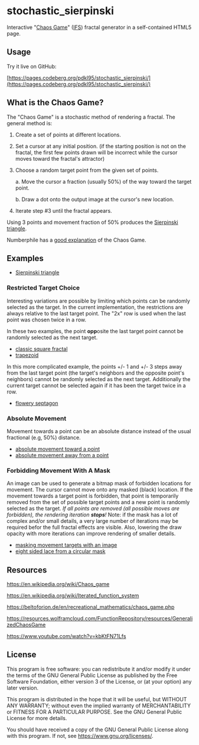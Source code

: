# stochastic_sierpinski
Interactive "[Chaos Game](https://en.wikipedia.org/wiki/Chaos_game)" ([IFS](https://en.wikipedia.org/wiki/Iterated_function_system)) fractal generator in a self-contained HTML5 page.

## Usage

Try it live on GitHub:

[https://pages.codeberg.org/pdkl95/stochastic_sierpinski/](https://pages.codeberg.org/pdkl95/stochastic_sierpinski/)

## What is the Chaos Game?

The "Chaos Game" is a stochastic method of rendering a fractal. The general method is:

1. Create a set of points at different locations.

2. Set a cursor at any initial position. (if the starting position is not on the fractal, the first few points drawn will be incorrect while the cursor moves toward the fractal's attractor)

3. Choose a random target point from the given set of points.

    a. Move the cursor a fraction (usually 50%) of the way toward the target point.

    b. Draw a dot onto the output image at the cursor's new location.

4. Iterate step #3 until the fractal appears.

Using 3 points and movement fraction of 50% produces the [Sierpinski triangle](https://en.wikipedia.org/wiki/Sierpinski_triangle).

Numberphile has a [good explanation](https://www.youtube.com/watch?v=kbKtFN71Lfs) of the Chaos Game.

## Examples

* [Sierpinski triangle](https://pages.codeberg.org/pdkl95/stochastic_sierpinski/#{%22points%22:[{%22name%22:%22A%22,%22x%22:211,%22y%22:41.1923788646684,%22move_perc%22:50,%22move_mode%22:%22percent%22,%22color%22:%22#ff0000%22},{%22name%22:%22B%22,%22x%22:403,%22y%22:376.1923788646684,%22move_perc%22:50,%22move_mode%22:%22percent%22,%22color%22:%22#00ff00%22},{%22name%22:%22C%22,%22x%22:17,%22y%22:377.1923788646684,%22move_perc%22:50,%22move_mode%22:%22percent%22,%22color%22:%22#0000ff%22}],%22restrictions%22:{%22single%22:[],%22double%22:[]},%22options%22:{%22canvas_width%22:420,%22canvas_height%22:420,%22lock_aspect%22:true,%22draw_opacity%22:35,%22draw_style%22:%22color_blend_prev_color%22,%22data_source%22:%22dest%22,%22all_points_move_perc%22:50,%22move_absolute_magnitude%22:100,%22move_range_min%22:0,%22move_range_max%22:100,%22imgmask%22:{%22enabled%22:false,%22threshold%22:1,%22oversample%22:1,%22scale%22:{%22width%22:50,%22height%22:50},%22offset%22:{%22x%22:0,%22y%22:0}}}})

### Restricted Target Choice

Interesting variations are possible by limiting which points can be randomly selected as the target. In the current implementation, the restrictions are always relative to the last target point. The "2x" row is used when the last point was chosen twice in a row.

In these two examples, the point **opp**osite the last target point cannot be randomly selected as the next target.

* [classic square fractal](https://pages.codeberg.org/pdkl95/stochastic_sierpinski/#{%22points%22:[{%22name%22:%22A%22,%22x%22:419.5,%22y%22:1.5,%22move_perc%22:50,%22color%22:%22#ff0000%22},{%22name%22:%22B%22,%22x%22:419.5,%22y%22:419.5,%22move_perc%22:50,%22color%22:%22#80ff00%22},{%22name%22:%22C%22,%22x%22:1.5,%22y%22:419.5,%22move_perc%22:50,%22color%22:%22#00ffff%22},{%22name%22:%22D%22,%22x%22:1.5,%22y%22:1.5,%22move_perc%22:50,%22color%22:%22#7f00ff%22}],%22restrictions%22:{%22single%22:[%22prev3%22,%22next3%22,%22opposite%22],%22double%22:[]},%22options%22:{%22canvas_width%22:420,%22canvas_height%22:420,%22draw_style%22:%22color_blend_prev_color%22,%22draw_opacity%22:35}})
* [trapezoid](https://pages.codeberg.org/pdkl95/stochastic_sierpinski/#{%22points%22:[{%22name%22:%22A%22,%22x%22:398,%22y%22:341,%22move_perc%22:50,%22move_mode%22:%22percent%22,%22color%22:%22#ff0000%22},{%22name%22:%22B%22,%22x%22:304,%22y%22:59,%22move_perc%22:50,%22move_mode%22:%22percent%22,%22color%22:%22#80ff00%22},{%22name%22:%22C%22,%22x%22:116,%22y%22:59,%22move_perc%22:50,%22move_mode%22:%22percent%22,%22color%22:%22#00ffff%22},{%22name%22:%22D%22,%22x%22:22,%22y%22:341,%22move_perc%22:50,%22move_mode%22:%22percent%22,%22color%22:%22#7f00ff%22}],%22restrictions%22:{%22single%22:[%22opposite%22],%22double%22:[]},%22options%22:{%22canvas_width%22:420,%22canvas_height%22:420,%22lock_aspect%22:true,%22draw_opacity%22:35,%22draw_style%22:%22color_blend_prev_target%22,%22data_source%22:%22dest%22,%22all_points_move_perc%22:50,%22move_absolute_magnitude%22:100,%22move_range_min%22:0,%22move_range_max%22:100,%22imgmask%22:{%22enabled%22:false,%22threshold%22:1,%22oversample%22:1,%22scale%22:{%22width%22:50,%22height%22:50},%22offset%22:{%22x%22:0,%22y%22:0}}}})

In this more complicated example, the points +/- 1 and +/- 3 steps away from the last target point (the target's neighbors and the opposite point's neighbors) cannot be randomly selected as the next target. Additionally the current target cannot be selected again if it has been the target twice in a row.

* [flowery septagon](https://pages.codeberg.org/pdkl95/stochastic_sierpinski/#{%22points%22:[{%22name%22:%22A%22,%22x%22:211,%22y%22:10,%22move_perc%22:%2250%22,%22color%22:%22#ff0000%22},{%22name%22:%22B%22,%22x%22:366,%22y%22:86,%22move_perc%22:%2250%22,%22color%22:%22#ffdb00%22},{%22name%22:%22C%22,%22x%22:404,%22y%22:254,%22move_perc%22:%2250%22,%22color%22:%22#49ff00%22},{%22name%22:%22D%22,%22x%22:296,%22y%22:390,%22move_perc%22:%2250%22,%22color%22:%22#00ff92%22},{%22name%22:%22E%22,%22x%22:124,%22y%22:390,%22move_perc%22:%2250%22,%22color%22:%22#0092ff%22},{%22name%22:%22F%22,%22x%22:16,%22y%22:254,%22move_perc%22:%2250%22,%22color%22:%22#4900ff%22},{%22name%22:%22G%22,%22x%22:54,%22y%22:86,%22move_perc%22:%2250%22,%22color%22:%22#ff00db%22}],%22restrictions%22:{%22single%22:[%22prev1%22,%22prev3%22,%22next1%22,%22next3%22],%22double%22:[%22self%22]},%22options%22:{%22canvas_width%22:420,%22canvas_height%22:420,%22draw_style%22:%22color_blend_prev_color%22,%22draw_opacity%22:25}})

### Absolute Movement

Movement towards a point can be an absolute distance instead of the usual fractional (e.g, 50%) distance.

* [absolute movement toward a point](https://pages.codeberg.org/pdkl95/stochastic_sierpinski/#{%22points%22:[{%22name%22:%22A%22,%22x%22:210,%22y%22:212,%22move_perc%22:%22200%22,%22move_mode%22:%22absolute%22,%22color%22:%22#ff0000%22},{%22name%22:%22B%22,%22x%22:399,%22y%22:400,%22move_perc%22:%2250%22,%22move_mode%22:%22percent%22,%22color%22:%22#00ff00%22},{%22name%22:%22C%22,%22x%22:20,%22y%22:400,%22move_perc%22:%2250%22,%22move_mode%22:%22percent%22,%22color%22:%22#0000ff%22}],%22restrictions%22:{%22single%22:[],%22double%22:[]},%22options%22:{%22canvas_width%22:420,%22canvas_height%22:420,%22draw_opacity%22:35,%22draw_style%22:%22mono%22,%22data_source%22:%22dest%22,%22all_points_move_perc%22:%2250%22,%22move_absolute_magnitude%22:100,%22move_range_min%22:%220%22,%22move_range_max%22:%22200%22}})
* [absolute movement away from a point](https://pages.codeberg.org/pdkl95/stochastic_sierpinski/#{%22points%22:[{%22name%22:%22A%22,%22x%22:210,%22y%22:130,%22move_perc%22:%22200%22,%22move_mode%22:%22absolute%22,%22color%22:%22#ff0000%22},{%22name%22:%22B%22,%22x%22:360,%22y%22:340,%22move_perc%22:%2250%22,%22move_mode%22:%22percent%22,%22color%22:%22#00ff00%22},{%22name%22:%22C%22,%22x%22:60,%22y%22:340,%22move_perc%22:%2250%22,%22move_mode%22:%22percent%22,%22color%22:%22#0000ff%22}],%22restrictions%22:{%22single%22:[],%22double%22:[]},%22options%22:{%22canvas_width%22:420,%22canvas_height%22:420,%22draw_opacity%22:30,%22draw_style%22:%22mono%22,%22data_source%22:%22orig%22,%22all_points_move_perc%22:%2250%22,%22move_absolute_magnitude%22:100,%22move_range_min%22:%220%22,%22move_range_max%22:%22200%22}})

### Forbidding Movement With A Mask

An image can be used to generate a bitmap mask of forbidden locations for movement. The cursor cannot move onto any masked (black) location. If the movement towards a target point is forbidden, that point is temporarily removed from the set of possible target points and a new point is randomly selected as the target. _If all points are removed (all possible moves are forbidden), the rendering iteration **stops**!_ Note: if the mask has a lot of complex and/or small details, a very large number of iterations may be required befor the full fractal effects are visible. Also, lowering the draw opacity with more iterations can improve rendering of smaller details.

* [masking movement targets with an image](https://pages.codeberg.org/pdkl95/stochastic_sierpinski/#{%22points%22:[{%22name%22:%22A%22,%22x%22:211,%22y%22:41.1923788646684,%22move_perc%22:50,%22move_mode%22:%22percent%22,%22color%22:%22#ff0000%22},{%22name%22:%22B%22,%22x%22:403,%22y%22:376.1923788646684,%22move_perc%22:50,%22move_mode%22:%22percent%22,%22color%22:%22#00ff00%22},{%22name%22:%22C%22,%22x%22:17,%22y%22:377.1923788646684,%22move_perc%22:50,%22move_mode%22:%22percent%22,%22color%22:%22#0000ff%22}],%22restrictions%22:{%22single%22:[],%22double%22:[]},%22options%22:{%22canvas_width%22:420,%22canvas_height%22:420,%22lock_aspect%22:true,%22draw_opacity%22:35,%22draw_style%22:%22color_blend_prev_color%22,%22data_source%22:%22dest%22,%22all_points_move_perc%22:50,%22move_absolute_magnitude%22:100,%22move_range_min%22:0,%22move_range_max%22:100,%22imgmask%22:{%22enabled%22:true,%22threshold%22:1,%22oversample%22:1,%22scale%22:{%22width%22:34,%22height%22:34},%22offset%22:{%22x%22:0,%22y%22:55},%22mask_image_url%22:%22masks/circle.png%22}}})
* [eight sided lace from a circular mask](https://pages.codeberg.org/pdkl95/stochastic_sierpinski/#{%22points%22:[{%22name%22:%22A%22,%22x%22:321,%22y%22:10,%22move_perc%22:50,%22move_mode%22:%22percent%22,%22color%22:%22#ff0000%22},{%22name%22:%22B%22,%22x%22:539,%22y%22:101,%22move_perc%22:50,%22move_mode%22:%22percent%22,%22color%22:%22#ffbf00%22},{%22name%22:%22C%22,%22x%22:630,%22y%22:320,%22move_perc%22:50,%22move_mode%22:%22percent%22,%22color%22:%22#80ff00%22},{%22name%22:%22D%22,%22x%22:539,%22y%22:539,%22move_perc%22:50,%22move_mode%22:%22percent%22,%22color%22:%22#00ff40%22},{%22name%22:%22E%22,%22x%22:321,%22y%22:630,%22move_perc%22:50,%22move_mode%22:%22percent%22,%22color%22:%22#00ffff%22},{%22name%22:%22F%22,%22x%22:101,%22y%22:539,%22move_perc%22:50,%22move_mode%22:%22percent%22,%22color%22:%22#0040ff%22},{%22name%22:%22G%22,%22x%22:10,%22y%22:323,%22move_perc%22:50,%22move_mode%22:%22percent%22,%22color%22:%22#7f00ff%22},{%22name%22:%22H%22,%22x%22:101,%22y%22:101,%22move_perc%22:50,%22move_mode%22:%22percent%22,%22color%22:%22#ff00bf%22}],%22restrictions%22:{%22single%22:[%22prev2%22,%22next2%22,%22opposite%22],%22double%22:[%22prev1%22,%22prev3%22,%22next1%22,%22next3%22]},%22options%22:{%22canvas_width%22:640,%22canvas_height%22:640,%22lock_aspect%22:true,%22draw_opacity%22:35,%22draw_style%22:%22color_blend_prev_color%22,%22data_source%22:%22dest%22,%22all_points_move_perc%22:50,%22move_absolute_magnitude%22:100,%22move_range_min%22:0,%22move_range_max%22:100,%22imgmask%22:{%22enabled%22:true,%22threshold%22:177,%22oversample%22:1,%22scale%22:{%22width%22:48,%22height%22:48},%22offset%22:{%22x%22:0,%22y%22:0},%22mask_image_url%22:%22masks/circle.png%22}}})

## Resources

https://en.wikipedia.org/wiki/Chaos_game

https://en.wikipedia.org/wiki/Iterated_function_system

https://beltoforion.de/en/recreational_mathematics/chaos_game.php

https://resources.wolframcloud.com/FunctionRepository/resources/GeneralizedChaosGame

https://www.youtube.com/watch?v=kbKtFN71Lfs

## License

This program is free software: you can redistribute it and/or modify
it under the terms of the GNU General Public License as published by
the Free Software Foundation, either version 3 of the License, or
(at your option) any later version.

This program is distributed in the hope that it will be useful,
but WITHOUT ANY WARRANTY; without even the implied warranty of
MERCHANTABILITY or FITNESS FOR A PARTICULAR PURPOSE.  See the
GNU General Public License for more details.

You should have received a copy of the GNU General Public License
along with this program.  If not, see <https://www.gnu.org/licenses/>.
